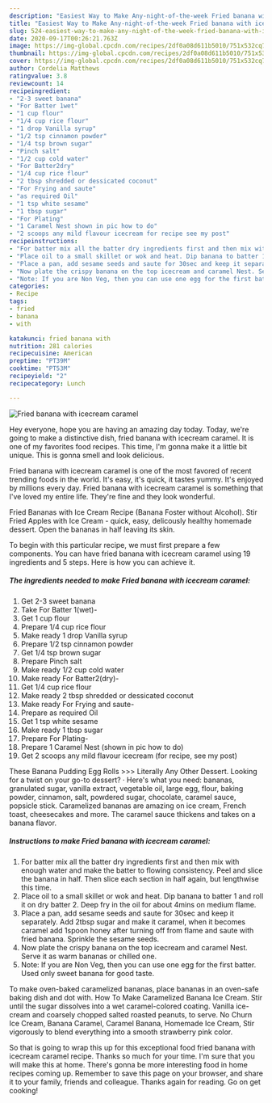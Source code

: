 ```yaml
---
description: "Easiest Way to Make Any-night-of-the-week Fried banana with icecream caramel"
title: "Easiest Way to Make Any-night-of-the-week Fried banana with icecream caramel"
slug: 524-easiest-way-to-make-any-night-of-the-week-fried-banana-with-icecream-caramel
date: 2020-09-17T00:26:21.763Z
image: https://img-global.cpcdn.com/recipes/2df0a08d611b5010/751x532cq70/fried-banana-with-icecream-caramel-recipe-main-photo.jpg
thumbnail: https://img-global.cpcdn.com/recipes/2df0a08d611b5010/751x532cq70/fried-banana-with-icecream-caramel-recipe-main-photo.jpg
cover: https://img-global.cpcdn.com/recipes/2df0a08d611b5010/751x532cq70/fried-banana-with-icecream-caramel-recipe-main-photo.jpg
author: Cordelia Matthews
ratingvalue: 3.8
reviewcount: 14
recipeingredient:
- "2-3 sweet banana"
- "For Batter 1wet"
- "1 cup flour"
- "1/4 cup rice flour"
- "1 drop Vanilla syrup"
- "1/2 tsp cinnamon powder"
- "1/4 tsp brown sugar"
- "Pinch salt"
- "1/2 cup cold water"
- "For Batter2dry"
- "1/4 cup rice flour"
- "2 tbsp shredded or dessicated coconut"
- "For Frying and saute"
- "as required Oil"
- "1 tsp white sesame"
- "1 tbsp sugar"
- "For Plating"
- "1 Caramel Nest shown in pic how to do"
- "2 scoops any mild flavour icecream for recipe see my post"
recipeinstructions:
- "For batter mix all the batter dry ingredients first and then mix with enough water and make the batter to flowing consistency. Peel and slice the banana in half. Then slice each section in half again, but lengthwise this time."
- "Place oil to a small skillet or wok and heat. Dip banana to batter 1 and roll it on dry batter 2. Deep fry in the oil for about 4mins on medium flame."
- "Place a pan, add sesame seeds and saute for 30sec and keep it separately. Add 2tbsp sugar and make it caramel, when it becomes caramel add 1spoon honey after turning off from flame and saute with fried banana. Sprinkle the sesame seeds."
- "Now plate the crispy banana on the top icecream and caramel Nest. Serve it as warm bananas or chilled one."
- "Note: If you are Non Veg, then you can use one egg for the first batter. Used only sweet banana for good taste."
categories:
- Recipe
tags:
- fried
- banana
- with

katakunci: fried banana with 
nutrition: 281 calories
recipecuisine: American
preptime: "PT39M"
cooktime: "PT53M"
recipeyield: "2"
recipecategory: Lunch

---
```



![Fried banana with icecream caramel](https://img-global.cpcdn.com/recipes/2df0a08d611b5010/751x532cq70/fried-banana-with-icecream-caramel-recipe-main-photo.jpg)

Hey everyone, hope you are having an amazing day today. Today, we're going to make a distinctive dish, fried banana with icecream caramel. It is one of my favorites food recipes. This time, I'm gonna make it a little bit unique. This is gonna smell and look delicious.

Fried banana with icecream caramel is one of the most favored of recent trending foods in the world. It's easy, it's quick, it tastes yummy. It's enjoyed by millions every day. Fried banana with icecream caramel is something that I've loved my entire life. They're fine and they look wonderful.

Fried Bananas with Ice Cream Recipe (Banana Foster without Alcohol). Stir Fried Apples with Ice Cream - quick, easy, delicously healthy homemade dessert. Open the bananas in half leaving its skin.


To begin with this particular recipe, we must first prepare a few components. You can have fried banana with icecream caramel using 19 ingredients and 5 steps. Here is how you can achieve it.

<!--inarticleads1-->

##### The ingredients needed to make Fried banana with icecream caramel:

1. Get 2-3 sweet banana
1. Take For Batter 1(wet)-
1. Get 1 cup flour
1. Prepare 1/4 cup rice flour
1. Make ready 1 drop Vanilla syrup
1. Prepare 1/2 tsp cinnamon powder
1. Get 1/4 tsp brown sugar
1. Prepare Pinch salt
1. Make ready 1/2 cup cold water
1. Make ready For Batter2(dry)-
1. Get 1/4 cup rice flour
1. Make ready 2 tbsp shredded or dessicated coconut
1. Make ready For Frying and saute-
1. Prepare as required Oil
1. Get 1 tsp white sesame
1. Make ready 1 tbsp sugar
1. Prepare For Plating-
1. Prepare 1 Caramel Nest (shown in pic how to do)
1. Get 2 scoops any mild flavour icecream (for recipe, see my post)


These Banana Pudding Egg Rolls &gt;&gt;&gt; Literally Any Other Dessert. Looking for a twist on your go-to dessert? · Here&#39;s what you need: bananas, granulated sugar, vanilla extract, vegetable oil, large egg, flour, baking powder, cinnamon, salt, powdered sugar, chocolate, caramel sauce, popsicle stick. Caramelized bananas are amazing on ice cream, French toast, cheesecakes and more. The caramel sauce thickens and takes on a banana flavor. 

<!--inarticleads2-->

##### Instructions to make Fried banana with icecream caramel:

1. For batter mix all the batter dry ingredients first and then mix with enough water and make the batter to flowing consistency. Peel and slice the banana in half. Then slice each section in half again, but lengthwise this time.
1. Place oil to a small skillet or wok and heat. Dip banana to batter 1 and roll it on dry batter 2. Deep fry in the oil for about 4mins on medium flame.
1. Place a pan, add sesame seeds and saute for 30sec and keep it separately. Add 2tbsp sugar and make it caramel, when it becomes caramel add 1spoon honey after turning off from flame and saute with fried banana. Sprinkle the sesame seeds.
1. Now plate the crispy banana on the top icecream and caramel Nest. Serve it as warm bananas or chilled one.
1. Note: If you are Non Veg, then you can use one egg for the first batter. Used only sweet banana for good taste.


To make oven-baked caramelized bananas, place bananas in an oven-safe baking dish and dot with. How To Make Caramelized Banana Ice Cream. Stir until the sugar dissolves into a wet caramel-colored coating. Vanilla ice-cream and coarsely chopped salted roasted peanuts, to serve. No Churn Ice Cream, Banana Caramel, Caramel Banana, Homemade Ice Cream, Stir vigorously to blend everything into a smooth strawberry pink color. 

So that is going to wrap this up for this exceptional food fried banana with icecream caramel recipe. Thanks so much for your time. I'm sure that you will make this at home. There's gonna be more interesting food in home recipes coming up. Remember to save this page on your browser, and share it to your family, friends and colleague. Thanks again for reading. Go on get cooking!
